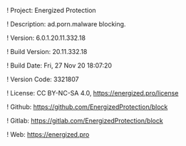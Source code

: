 ! Project: Energized Protection

! Description: ad.porn.malware blocking.

! Version: 6.0.1.20.11.332.18

! Build Version: 20.11.332.18

! Build Date: Fri, 27 Nov 20 18:07:20

! Version Code: 3321807

! License: CC BY-NC-SA 4.0, https://energized.pro/license

! Github: https://github.com/EnergizedProtection/block

! Gitlab: https://gitlab.com/EnergizedProtection/block


! Web: https://energized.pro

